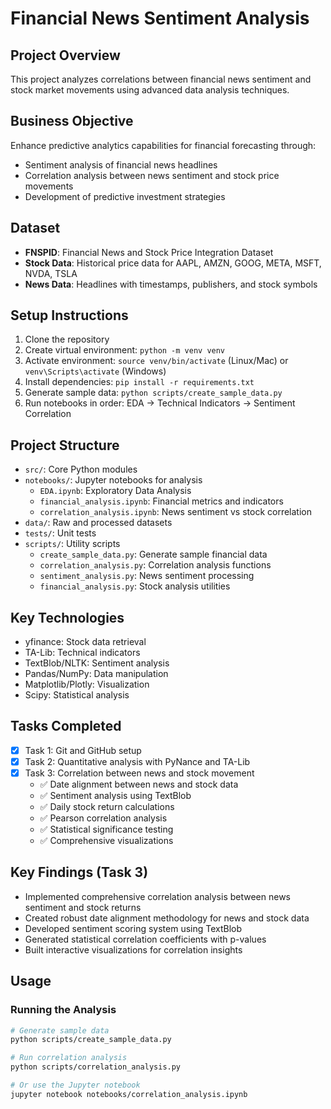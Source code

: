 # Financial News Sentiment Analysis

## Project Overview
This project analyzes correlations between financial news sentiment and stock market movements using advanced data analysis techniques.

## Business Objective
Enhance predictive analytics capabilities for financial forecasting through:
- Sentiment analysis of financial news headlines
- Correlation analysis between news sentiment and stock price movements
- Development of predictive investment strategies

## Dataset
- **FNSPID**: Financial News and Stock Price Integration Dataset
- **Stock Data**: Historical price data for AAPL, AMZN, GOOG, META, MSFT, NVDA, TSLA
- **News Data**: Headlines with timestamps, publishers, and stock symbols

## Setup Instructions
1. Clone the repository
2. Create virtual environment: `python -m venv venv`
3. Activate environment: `source venv/bin/activate` (Linux/Mac) or `venv\Scripts\activate` (Windows)
4. Install dependencies: `pip install -r requirements.txt`
5. Generate sample data: `python scripts/create_sample_data.py`
6. Run notebooks in order: EDA → Technical Indicators → Sentiment Correlation

## Project Structure
- `src/`: Core Python modules
- `notebooks/`: Jupyter notebooks for analysis
  - `EDA.ipynb`: Exploratory Data Analysis
  - `financial_analysis.ipynb`: Financial metrics and indicators
  - `correlation_analysis.ipynb`: News sentiment vs stock correlation
- `data/`: Raw and processed datasets
- `tests/`: Unit tests
- `scripts/`: Utility scripts
  - `create_sample_data.py`: Generate sample financial data
  - `correlation_analysis.py`: Correlation analysis functions
  - `sentiment_analysis.py`: News sentiment processing
  - `financial_analysis.py`: Stock analysis utilities

## Key Technologies
- yfinance: Stock data retrieval
- TA-Lib: Technical indicators
- TextBlob/NLTK: Sentiment analysis
- Pandas/NumPy: Data manipulation
- Matplotlib/Plotly: Visualization
- Scipy: Statistical analysis

## Tasks Completed
- [x] Task 1: Git and GitHub setup
- [x] Task 2: Quantitative analysis with PyNance and TA-Lib
- [x] Task 3: Correlation between news and stock movement
  - ✅ Date alignment between news and stock data
  - ✅ Sentiment analysis using TextBlob
  - ✅ Daily stock return calculations
  - ✅ Pearson correlation analysis
  - ✅ Statistical significance testing
  - ✅ Comprehensive visualizations

## Key Findings (Task 3)
- Implemented comprehensive correlation analysis between news sentiment and stock returns
- Created robust date alignment methodology for news and stock data
- Developed sentiment scoring system using TextBlob
- Generated statistical correlation coefficients with p-values
- Built interactive visualizations for correlation insights

## Usage

### Running the Analysis
```bash
# Generate sample data
python scripts/create_sample_data.py

# Run correlation analysis
python scripts/correlation_analysis.py

# Or use the Jupyter notebook
jupyter notebook notebooks/correlation_analysis.ipynb